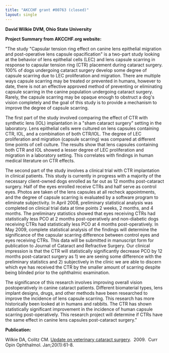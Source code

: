 ```yaml
---
title: "AKCCHF grant #00763 (closed)"
layout: single
---
```


**David Wilkie DVM, Ohio State University**

**Project Summary from AKCCHF.org website:**

"The study \"Capsular tension ring effect on canine lens epithelial
migration and post-operative lens capsule opacification\" is a two-part
study looking at the behavior of lens epithelial cells (LEC) and lens
capsule scarring in response to capsular tension ring (CTR) placement
during cataract surgery. 100% of dogs undergoing cataract surgery
develop some degree of capsule scarring due to LEC proliferation and
migration. There are multiple ways capsule scarring may be treated or
prevented in humans, however to date, there is not an effective approved
method of preventing or eliminating capsule scarring in the canine
population undergoing cataract surgery. Rarely, the capsule scarring may
be opaque enough to obstruct a dog's vision completely and the goal of
this study is to provide a mechanism to improve the degree of capsule
scarring.

The first part of the study involved comparing the effect of CTR with
synthetic lens (IOL) implantation in a \"sham cataract surgery\" setting
in the laboratory. Lens epithelial cells were cultured on lens capsules
containing CTR, IOL, and a combination of both CTR/IOL. The degree of
LEC proliferation and migration (capsule scarring) was compared at
different time points of cell culture. The results show that lens
capsules containing both CTR and IOL showed a lesser degree of LEC
proliferation and migration in a laboratory setting. This correlates
with findings in human medical literature on CTR effects.

The second part of the study involves a clinical trial with CTR
implantation in clinical patients. This study is currently in progress
with a majority of the necessary client-owned dogs enrolled as far out
as 12 months post-cataract surgery. Half of the eyes enrolled receive
CTRs and half serve as control eyes. Photos are taken of the lens
capsules at all recheck appointments, and the degree of capsule scarring
is evaluated by a software program to eliminate subjectivity. In April
2008, preliminary statistical analysis was completed on clinical trial
data at time points 2 weeks, 2 months, and 4 months. The preliminary
statistics showed that eyes receiving CTRs had statistically less PCO at
2 months post-operatively and non-diabetic dogs receiving CTRs had
statistically less PCO at 4 months post-operatively. In May 2009,
complete statistical analysis of the findings will determine the
significance of the capsular scarring difference between control eyes
and eyes receiving CTRs. This data will be submitted in manuscript form
for publication to Journal of Cataract and Refractive Surgery. Our
clinical impression is that the CTR will statistically significantly
decrease PCO by 12 months post-cataract surgery as 1) we are seeing some
difference with the preliminary statistics and 2) subjectively in the
clinic we are able to discern which eye has received the CTR by the
smaller amount of scarring despite being blinded prior to the ophthalmic
examination.

The significance of this research involves improving overall vision
postoperatively in canine cataract patients. Different biomaterial
types, lens implant designs, drugs, and other methods have been
researched to improve the incidence of lens capsule scarring. This
research has more historically been looked at in humans and rabbits. The
CTR has shown statistically significant improvement in the incidence of
human capsule scarring post-operatively. This research project will
determine if CTRs have the same effect in canine lens capsules
post-cataract surgery."

**Publication:**

Wilkie DA, Colitz CM. [Update on veterinary cataract
surgery](http://www.ncbi.nlm.nih.gov/pubmed/19077830).  2009.  Curr Opin
Ophthalmol. Jan;20(1):61-8.
